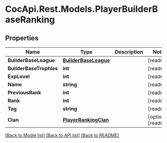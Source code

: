 # CocApi.Rest.Models.PlayerBuilderBaseRanking

## Properties

Name | Type | Description | Notes
------------ | ------------- | ------------- | -------------
**BuilderBaseLeague** | [**BuilderBaseLeague**](BuilderBaseLeague.md) |  | [readonly] 
**BuilderBaseTrophies** | **int** |  | [readonly] 
**ExpLevel** | **int** |  | [readonly] 
**Name** | **string** |  | [readonly] 
**PreviousRank** | **int** |  | [readonly] 
**Rank** | **int** |  | [readonly] 
**Tag** | **string** |  | [readonly] 
**Clan** | [**PlayerRankingClan**](PlayerRankingClan.md) |  | [optional] [readonly] 

[[Back to Model list]](../../README.md#documentation-for-models) [[Back to API list]](../../README.md#documentation-for-api-endpoints) [[Back to README]](../../README.md)

